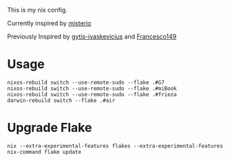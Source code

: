 This is my nix config.

Currently inspired by [misterio](https://sr.ht/~misterio/nix-config/)

Previously Inspired by [gytis-ivaskevicius](https://github.com/gytis-ivaskevicius/nixfiles) and [Francesco149](https://github.com/Francesco149/flake)


# Usage
```
nixos-rebuild switch --use-remote-sudo --flake .#G7
nixos-rebuild switch --use-remote-sudo --flake .#miBook
nixos-rebuild switch --use-remote-sudo --flake .#frieza
darwin-rebuild switch --flake .#air
```

# Upgrade Flake
```
nix --extra-experimental-features flakes --extra-experimental-features nix-command flake update
```
